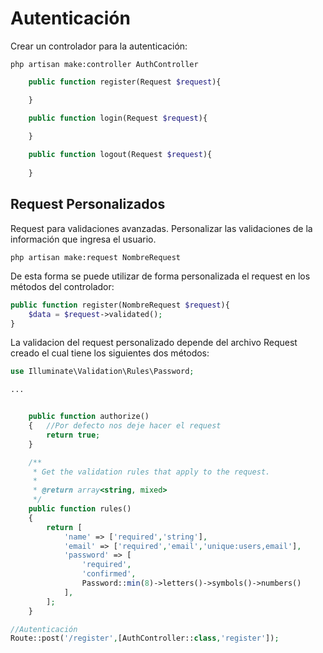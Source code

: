 # Autenticación

Crear un controlador para la autenticación:

```php artisan make:controller AuthController```


```php
    public function register(Request $request){

    }

    public function login(Request $request){
        
    }

    public function logout(Request $request){
        
    }
```

## Request Personalizados

Request para validaciones avanzadas. Personalizar las validaciones de la información que ingresa el usuario.

```php artisan make:request NombreRequest```

De esta forma se puede utilizar de forma personalizada el request en los métodos del controlador:

```php
public function register(NombreRequest $request){
    $data = $request->validated();
}
```
La validacion del request personalizado depende del archivo Request creado el cual tiene los siguientes dos métodos:

```php
use Illuminate\Validation\Rules\Password;

...


    public function authorize()
    {   //Por defecto nos deje hacer el request
        return true;
    }

    /**
     * Get the validation rules that apply to the request.
     *
     * @return array<string, mixed>
     */
    public function rules()
    {
        return [
            'name' => ['required','string'],
            'email' => ['required','email','unique:users,email'],
            'password' => [
                'required',
                'confirmed',
                Password::min(8)->letters()->symbols()->numbers()
            ],
        ];
    }
```

```php
//Autenticación
Route::post('/register',[AuthController::class,'register']);
```
